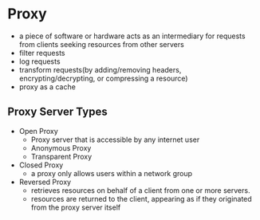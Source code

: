 # Proxy
- a piece of software or hardware acts as an intermediary for requests from clients seeking resources from other servers
- filter requests
- log requests
- transform requests(by adding/removing headers, encrypting/decrypting, or compressing a resource)
- proxy as a cache

## Proxy Server Types
- Open Proxy
  - Proxy server that is accessible by any internet user
  - Anonymous Proxy
  - Transparent Proxy
- Closed Proxy
  - a proxy only allows users within a network group
- Reversed Proxy
  - retrieves resources on behalf of a client from one or more servers.
  - resources are returned to the client, appearing as if they originated from the proxy server itself
  

